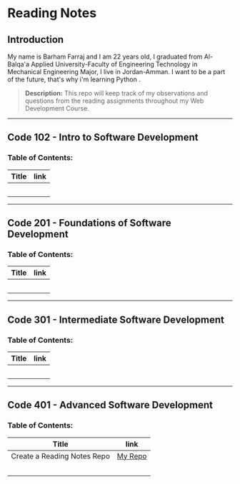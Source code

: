 # Reading Notes

## Introduction

<p> My name is Barham Farraj and I am 22 years old, I graduated from Al-Balqa'a Applied University-Faculty of Engineering Technology in Mechanical Engineering Major, I live in Jordan-Amman.
I want to be a part of the future, that's why i'm learning Python . </p>

> **Description:**
>This repo will keep track of my observations and questions from the reading assignments throughout my Web Development Course.

-------------------------------------------------

## Code 102 - Intro to Software Development
### Table of Contents:

| Title |  link  |
|:-:|:-:|
|   |   |
|   |   |
|   |   |
|   |   |
|   |   |

-------------------------------------------------
## Code 201 - Foundations of Software Development
### Table of Contents:

| Title |  link  |
|:-:|:-:|
|   |   |
|   |   |
|   |   |
|   |   |
|   |   |


-------------------------------------------------
## Code 301 - Intermediate Software Development
### Table of Contents:

| Title |  link  |
|:-:|:-:|
|   |   |
|   |   |
|   |   |
|   |   |
|   |   |

-------------------------------------------------
## Code 401 - Advanced Software Development
### Table of Contents:

| Title |  link  |
|:-:|:-:|
| Create a Reading Notes Repo  |  [My Repo](https://github.com/Farraj007/reading-notes) |
|   |   |
|   |   |
|   |   |
|   |   |
|   |   |

